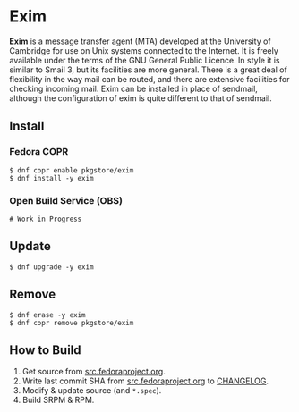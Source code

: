 # Exim

**Exim** is a message transfer agent (MTA) developed at the University of Cambridge for use on Unix systems connected to the Internet. It is freely available under the terms of the GNU General Public Licence. In style it is similar to Smail 3, but its facilities are more general. There is a great deal of flexibility in the way mail can be routed, and there are extensive facilities for checking incoming mail. Exim can be installed in place of sendmail, although the configuration of exim is quite different to that of sendmail.

## Install

### Fedora COPR

```
$ dnf copr enable pkgstore/exim
$ dnf install -y exim
```

### Open Build Service (OBS)

```
# Work in Progress
```

## Update

```
$ dnf upgrade -y exim
```

## Remove

```
$ dnf erase -y exim
$ dnf copr remove pkgstore/exim
```

## How to Build

1. Get source from [src.fedoraproject.org](https://src.fedoraproject.org/rpms/exim).
2. Write last commit SHA from [src.fedoraproject.org](https://src.fedoraproject.org/rpms/exim) to [CHANGELOG](CHANGELOG).
3. Modify & update source (and `*.spec`).
4. Build SRPM & RPM.

